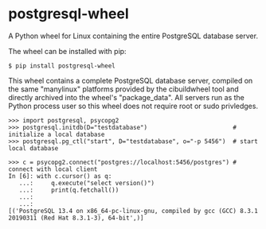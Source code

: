 # postgresql-wheel

A Python wheel for Linux containing the entire PostgreSQL database
server.

The wheel can be installed with pip:

```
$ pip install postgresql-wheel
```

This wheel contains a complete PostgreSQL database server, compiled on
the same "manylinux" platforms provided by the cibuildwheel tool and
directly archived into the wheel's "package_data".  All servers run as
the Python process user so this wheel does not require root or sudo
privledges.

```py3
>>> import postgresql, psycopg2
>>> postgresql.initdb(D="testdatabase")                        # initialize a local database
>>> postgresql.pg_ctl("start", D="testdatabase", o="-p 5456")  # start local database

>>> c = psycopg2.connect("postgres://localhost:5456/postgres") # connect with local client
In [6]: with c.cursor() as q:
   ...:     q.execute("select version()")
   ...:     print(q.fetchall())
   ...: 
   ...: 
[('PostgreSQL 13.4 on x86_64-pc-linux-gnu, compiled by gcc (GCC) 8.3.1 20190311 (Red Hat 8.3.1-3), 64-bit',)]

```


